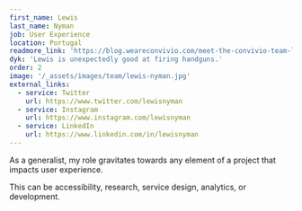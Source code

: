 ```yaml
---
first_name: Lewis
last_name: Nyman
job: User Experience
location: Portugal
readmore_link: 'https://blog.weareconvivio.com/meet-the-convivio-team-lewis-nyman-b2e5b2aa938e'
dyk: 'Lewis is unexpectedly good at firing handguns.'
order: 2
image: '/_assets/images/team/lewis-nyman.jpg'
external_links:
  - service: Twitter
    url: https://www.twitter.com/lewisnyman
  - service: Instagram
    url: https://www.instagram.com/lewisnyman
  - service: LinkedIn
    url: https://www.linkedin.com/in/lewisnyman
---
```


As a generalist, my role gravitates towards any element of a project that impacts user experience.

This can be accessibility, research, service design, analytics, or development.
